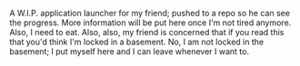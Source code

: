 A W.I.P. application launcher for my friend; pushed to a repo so he can see the progress.
More information will be put here once I'm not tired anymore.
Also, I need to eat.
Also, also, my friend is concerned that if you read this that you'd think I'm locked in a basement.
No, I am not locked in the basement; I put myself here and I can leave whenever I want to.
